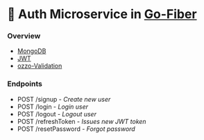 # 🔑 Auth Microservice in [Go-Fiber](https://github.com/gofiber/fiber)

### Overview
- [MongoDB](https://github.com/mongodb/mongo-go-driver)
- [JWT](https://github.com/gofiber/jwt)
- [ozzo-Validation](https://github.com/go-ozzo/ozzo-validation)

### Endpoints

- POST /signup - _Create new user_
- POST /login - _Login user_
- POST /logout - _Logout user_
- POST /refreshToken - _Issues new JWT token_
- POST /resetPassword - _Forgot password_
